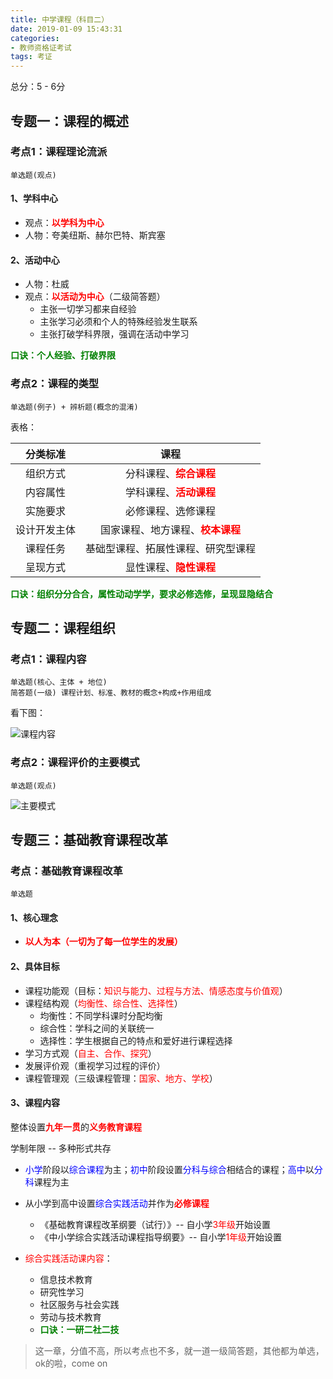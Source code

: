 ```yaml
---
title: 中学课程（科目二）
date: 2019-01-09 15:43:31
categories:
- 教师资格证考试
tags: 考证
---
```


总分：5 - 6分

## 专题一：课程的概述

### 考点1：课程理论流派

```
单选题(观点)
```

#### 1、学科中心

* 观点：<span style='color:red'>**以学科为中心**</span>
* 人物：夸美纽斯、赫尔巴特、斯宾塞

#### 2、活动中心

* 人物：杜威
* 观点：<span style='color:red'>**以活动为中心**</span>（二级简答题）
  * 主张一切学习都来自经验
  * 主张学习必须和个人的特殊经验发生联系
  * 主张打破学科界限，强调在活动中学习

 <span style='color:green'>**口诀：个人经验、打破界限**</span>

### 考点2：课程的类型

```
单选题(例子) + 辨析题(概念的混淆)
```

表格：

|   分类标准   |                             课程                             |
| :----------: | :----------------------------------------------------------: |
|   组织方式   |    分科课程、<span style='color:red'>**综合课程**</span>     |
|   内容属性   |    学科课程、<span style='color:red'>**活动课程**</span>     |
|   实施要求   |                      必修课程、选修课程                      |
| 设计开发主体 | 国家课程、地方课程、<span style='color:red'>**校本课程**</span> |
|   课程任务   |              基础型课程、拓展性课程、研究型课程              |
|   呈现方式   |    显性课程、<span style='color:red'>**隐性课程**</span>     |

 <span style='color:green'>**口诀：组织分分合合，属性动动学学，要求必修选修，呈现显隐结合**</span>



## 专题二：课程组织

### 考点1：课程内容

```
单选题(核心、主体 + 地位)
简答题(一级) 课程计划、标准、教材的概念+构成+作用组成
```

看下图：

![课程内容](http://pic.yuti.site/Teach-CourseContent.jpg)

### 考点2：课程评价的主要模式

```
单选题(观点)
```

![主要模式](http://pic.yuti.site/Teach-Mainmodule.jpg)

## 专题三：基础教育课程改革

### 考点：基础教育课程改革

```
单选题
```



#### 1、核心理念

* <span style='color:red'>**以人为本（一切为了每一位学生的发展）**</span>

#### 2、具体目标

* 课程功能观（目标：<span style='color:red'>知识与能力、过程与方法、情感态度与价值观</span>）
* 课程结构观（<span style='color:red'>均衡性、综合性、选择性</span>）
  * 均衡性：不同学科课时分配均衡
  * 综合性：学科之间的关联统一
  * 选择性：学生根据自己的特点和爱好进行课程选择
* 学习方式观（<span style='color:red'>自主、合作、探究</span>）
* 发展评价观（重视学习过程的评价）
* 课程管理观（三级课程管理：<span style='color:red'>国家、地方、学校</span>）

#### 3、课程内容

整体设置<span style='color:red'>**九年一贯**</span>的<span style='color:red'>**义务教育课程**</span>

学制年限  --  多种形式共存

* <span style='color:blue'>小学</span>阶段以<span style='color:blue'>综合课程</span>为主；<span style='color:blue'>初中</span>阶段设置<span style='color:blue'>分科与综合</span>相结合的课程；<span style='color:blue'>高中</span>以<span style='color:blue'>分科</span>课程为主

* 从小学到高中设置<span style='color:blue'>综合实践活动</span>并作为<span style='color:red'>**必修课程**</span>

  * 《基础教育课程改革纲要（试行）》-- 自小学<span style='color:red'>3年级</span>开始设置
  * 《中小学综合实践活动课程指导纲要》-- 自小学<span style='color:red'>1年级</span>开始设置

* <span style='color:red'>综合实践活动课内容</span>：

  * 信息技术教育
  * 研究性学习
  * 社区服务与社会实践
  * 劳动与技术教育
  *  <span style='color:green'>**口诀：一研二社二技**</span>

  

> 这一章，分值不高，所以考点也不多，就一道一级简答题，其他都为单选，ok的啦，come on